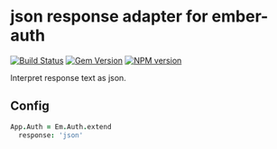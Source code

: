 # json response adapter for ember-auth

[![Build Status](https://secure.travis-ci.org/heartsentwined/ember-auth-response-json.png)](http://travis-ci.org/heartsentwined/ember-auth-response-json)
[![Gem Version](https://badge.fury.io/rb/ember-auth-response-json-source.png)](http://badge.fury.io/rb/ember-auth-response-json-source)
[![NPM version](https://badge.fury.io/js/ember-auth.png)](http://badge.fury.io/js/ember-auth-response-json)

Interpret response text as json.

## Config

```coffeescript
App.Auth = Em.Auth.extend
  response: 'json'
```
